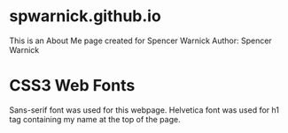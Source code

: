 # spwarnick.github.io
This is an About Me page created for Spencer Warnick
Author: Spencer Warnick

# CSS3 Web Fonts
Sans-serif font was used for this webpage.
Helvetica font was used for h1 tag containing my name at the top of the page.